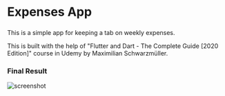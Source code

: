 # Expenses App

###
This is a simple app for keeping a tab on weekly expenses.

This is built with the help of "Flutter and Dart - The Complete Guide [2020 Edition]" course in Udemy by Maximilian Schwarzmüller.

### Final Result

![screenshot](https://user-images.githubusercontent.com/33724590/84068713-0a166200-a9e7-11ea-8140-69ff1a41204f.png)


